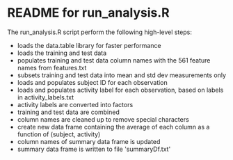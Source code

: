 README for run_analysis.R
=========================

The run_analysis.R script perform the following high-level steps:

* loads the data.table library for faster performance
* loads the training and test data
* populates training and test data column names with the 561 feature names from features.txt
* subsets training and test data into mean and std dev measurements only
* loads and populates subject ID for each observation
* loads and populates activity label for each observation, based on labels in activity_labels.txt
* activity labels are converted into factors
* training and test data are combined
* column names are cleaned up to remove special characters
* create new data frame containing the average of each column as a function of (subject, activity)
* column names of summary data frame is updated
* summary data frame is written to file 'summaryDf.txt'
